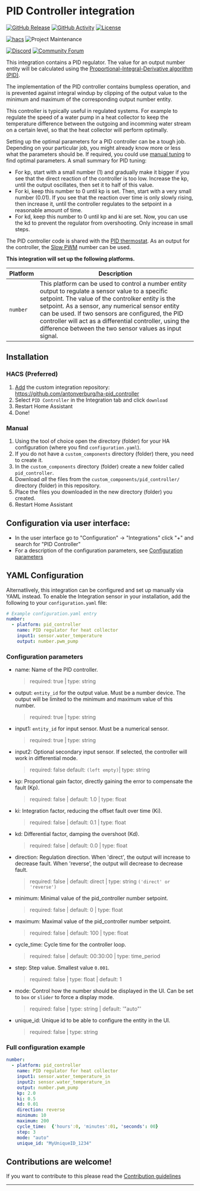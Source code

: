 # PID Controller integration

[![GitHub Release][releases-shield]][releases]
[![GitHub Activity][commits-shield]][commits]
[![License][license-shield]](LICENSE)

[![hacs][hacsbadge]][hacs]
![Project Maintenance][maintenance-shield]

[![Discord][discord-shield]][discord]
[![Community Forum][forum-shield]][forum]

This integration contains a PID regulator. The value for an output number entity will be calculated using the [Proportional–Integral–Derivative algorithm (PID)](https://en.wikipedia.org/wiki/PID_controller). 

The implementation of the PID controller contains bumpless operation, and is prevented against integral windup by clipping of the output value to the minimum and maximum of the corresponding output number entity.

This controller is typically useful in regulated systems. For example to regulate the speed of a water pump in a heat collector to keep the temperature difference between the outgoing and incomming water stream on a certain level, so that the heat collector will perform optimally.

Setting up the optimal parameters for a PID controller can be a tough job. Depending on your particular job, you might already know more or less what the parameters should be. If required, you could use [manual tuning](https://en.wikipedia.org/wiki/PID_controller#Manual_tuning) to find optimal parameters. A small summary for PID tuning:
- For kp, start with a small number (1) and gradually make it bigger if you see that the direct reaction of the controller is too low. Increase the kp, until the output oscillates, then set it to half of this value.
- For ki, keep this number to 0 until kp is set. Then, start with a very small number (0.01). If you see that the reaction over time is only slowly rising, then increase it, until the controller regulates to the setpoint in a reasonable amount of time.
- For kd, keep this number to 0 until kp and ki are set. Now, you can use the kd to prevent the regulator from overshooting. Only increase in small steps.

The PID controller code is shared with the [PID thermostat][pid_thermostat]. As an output for the controller, the [Slow PWM][slow_pwm] number can be used.

**This integration will set up the following platforms.**

Platform | Description
-- | --
`number` | This platform can be used to control a number entity output to regulate a sensor value to a specific setpoint. The value of the controlker entity is the setpoint. As a sensor, any numerical sensor entity can be used. If two sensors are configured, the PID controller will act as a differential controller, using the difference between the two sensor values as input signal.


## Installation

### HACS (Preferred)
1. [Add](http://homeassistant.local:8123/hacs/integrations) the custom integration repository: https://github.com/antonverburg/ha-pid_controller
2. Select `PID Controller` in the Integration tab and click `download`
3. Restart Home Assistant
4. Done!

### Manual
1. Using the tool of choice open the directory (folder) for your HA configuration (where you find `configuration.yaml`).
1. If you do not have a `custom_components` directory (folder) there, you need to create it.
1. In the `custom_components` directory (folder) create a new folder called `pid_controller`.
1. Download _all_ the files from the `custom_components/pid_controller/` directory (folder) in this repository.
1. Place the files you downloaded in the new directory (folder) you created.
1. Restart Home Assistant

## Configuration via user interface:
* In the user interface go to "Configuration" -> "Integrations" click "+" and search for "PID Controller"
* For a description of the configuration parameters, see [Configuration parameters](#configuration-parameters)

## YAML Configuration

Alternatlively, this integration can be configured and set up manually via YAML
instead. To enable the Integration sensor in your installation, add the
following to your `configuration.yaml` file:

```yaml
# Example configuration.yaml entry
number:
  - platform: pid_controller
    name: PID regulator for heat collector
    input1: sensor.water_temperature
    output: number.pwm_pump
```

### Configuration parameters
- name: Name of the PID controller.
  > required: true | type: string
- output: `entity_id` for the output value. Must be a number device. The output will be limited to the minimum and maximum value of this number.
  > required: true | type: string
- input1: `entity_id` for input sensor. Must be a numerical sensor.
  > required: true | type: string
- input2: Optional secondary input sensor. If selected, the controller will work in differential mode.
  > required: false default: `(left empty)`| type: string
- kp: Proportional gain factor, directly gaining the error to compensate the fault (Kp).
  > required: false | default: 1.0 | type: float
- ki: Integration factor, reducing the offset fault over time (Ki).
  > required: false | default: 0.1 | type: float
- kd: Differential factor, damping the overshoot (Kd).
  > required: false | default: 0.0 | type: float
- direction: Regulation direction. When 'direct', the output will increase to decrease fault. When 'reverse', the output will decrease to decrease fault.
  > required: false | default: direct | type: string `('direct' or 'reverse')`
- minimum: Minimal value of the pid_controller number setpoint.
  > required: false | default: 0 | type: float
- maximum: Maximal value of the pid_controller number setpoint.
  > required: false | default: 100 | type: float
- cycle_time: Cycle time for the controller loop.
  > required: false | default: 00:30:00 | type: time_period
- step: Step value. Smallest value `0.001`.
  > required: false | type: float | default: 1
- mode: Control how the number should be displayed in the UI. Can be set to `box` or `slider` to force a display mode.
  > required: false | type: string | default: '"auto"'
- unique_id: Unique id to be able to configure the entity in the UI.
  > required: false | type: string

### Full configuration example

```yaml
number:
  - platform: pid_controller
    name: PID regulator for heat collector
    input1: sensor.water_temperature_in
    input2: sensor.water_temperature_in
    output: number.pwm_pump
    kp: 2.0
    ki: 0.5
    kd: 0.01
    direction: reverse
    minimum: 10
    maximum: 200
    cycle_time:  {'hours':0, 'minutes':01, 'seconds': 00}
    step: 3
    mode: "auto"
    unique_id: "MyUniqueID_1234"
```

## Contributions are welcome!

If you want to contribute to this please read the [Contribution guidelines](CONTRIBUTING.md)

***

[commits-shield]: https://img.shields.io/github/commit-activity/y/antonverburg/ha-pid_controller.svg?style=for-the-badge
[commits]: https://github.com/antonverburg/ha-pid_controller/commits/main
[hacs]: https://hacs.xyz/
[hacsbadge]: https://img.shields.io/badge/HACS-Custom-orange.svg?style=for-the-badge
[discord]: https://discord.gg/Qa5fW2R
[discord-shield]: https://img.shields.io/discord/330944238910963714.svg?style=for-the-badge
[forum-shield]: https://img.shields.io/badge/community-forum-brightgreen.svg?style=for-the-badge
[forum]: https://community.home-assistant.io/
[license-shield]: https://img.shields.io/github/license/antonverburg/ha-pid_controller.svg?style=for-the-badge
[maintenance-shield]: https://img.shields.io/badge/maintainer-antonverburg-blue.svg?style=for-the-badge
[releases-shield]: https://img.shields.io/github/release/antonverburg/ha-pid_controller.svg?style=for-the-badge
[releases]: https://github.com/antonverburg/ha-pid_controller/releases
[slow_pwm]: https://github.com/antonverburg/ha-slow_pwm
[pid_thermostat]: https://github.com/antonverburg/ha_pid_thermostat
